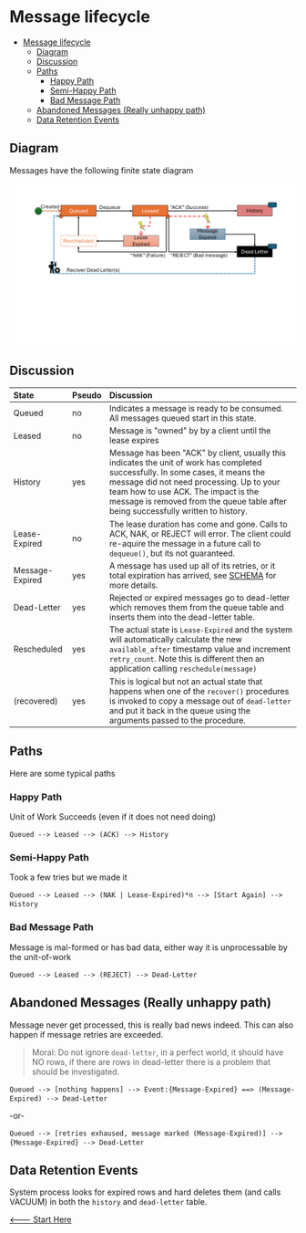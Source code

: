 # Message lifecycle

- [Message lifecycle](#message-lifecycle)
  - [Diagram](#diagram)
  - [Discussion](#discussion)
  - [Paths](#paths)
    - [Happy Path](#happy-path)
    - [Semi-Happy Path](#semi-happy-path)
    - [Bad Message Path](#bad-message-path)
  - [Abandoned Messages (Really unhappy path)](#abandoned-messages-really-unhappy-path)
  - [Data Retention Events](#data-retention-events)

## Diagram

Messages have the following finite state diagram

<img src='./MESSAGE_LIFECYCLE.png' width='800px'>

## Discussion

| State | Pseudo | Discussion |
|:---|:---|:---|
| Queued | no | Indicates a message is ready to be consumed. All messages queued start in this state. |
| Leased | no | Message is "owned" by by a client until the lease expires |
| History | yes | Message has been "ACK" by client, usually this indicates the unit of work has completed successfully. In some cases, it means the message did not need processing. Up to your team how to use ACK. The impact is the message is removed from the queue table after being successfully written to history. |
| Lease-Expired | no | The lease duration has come and gone. Calls to ACK, NAK, or REJECT will error. The client could re-aquire the message in a future call to `dequeue()`, but its not guaranteed. |
| Message-Expired | yes | A message has used up all of its retries, or it total expiration has arrived, see [SCHEMA](./SCHEMA.md) for more details. |
| Dead-Letter | yes | Rejected or expired messages go to dead-letter which removes them from the queue table and inserts them into the dead-letter table. |
| Rescheduled | yes | The actual state is `Lease-Expired` and the system will automatically calculate the new `available_after` timestamp value and increment `retry_count`. Note this is different then an application calling `reschedule(message)` |
| (recovered) | yes | This is logical but not an actual state that happens when one of the `recover()` procedures is invoked to copy a message out of `dead-letter` and put it back in the queue using the arguments passed to the procedure. |

## Paths

Here are some typical paths

### Happy Path

Unit of Work Succeeds (even if it does not need doing)

```text
Queued --> Leased --> (ACK) --> History
```

### Semi-Happy Path

Took a few tries but we made it

```text
Queued --> Leased --> (NAK | Lease-Expired)*n --> [Start Again] --> History
```

### Bad Message Path

Message is mal-formed or has bad data, either way it is unprocessable by the unit-of-work

```text
Queued --> Leased --> (REJECT) --> Dead-Letter
```
## Abandoned Messages (Really unhappy path)

Message never get processed, this is really bad news indeed. This can also happen if message retries are exceeded. 

> Moral: Do not ignore `dead-letter`, in a perfect world, it should have NO rows, if there are rows in dead-letter there is a problem that should be investigated.

```text
Queued --> [nothing happens] --> Event:{Message-Expired} ==> (Message-Expired) --> Dead-Letter
```

-or-

```text
Queued --> [retries exhaused, message marked (Message-Expired)] --> {Message-Expired} --> Dead-Letter
```

## Data Retention Events

System process looks for expired rows and hard deletes them (and calls VACUUM) in both the `history` and `dead-letter` table.

[<--- Start Here](./README.md)